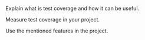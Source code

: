 <panel type="info" header="`W9.5a` Can explain testability :star::star::star:" expanded no-close>
  <include src="../../book/testing/introduction/testability/full.md" boilerplate />
<!-- TODO: add evidence -->
</panel>

<!-- ==================================================================================================== -->

<panel type="warning" header="`W9.5b` Can explain test coverage :star::star:" expanded no-close>
  <include src="../../book/testing/testCoverage/what/full.md" boilerplate />
  <panel header="{{glyphicon_folder_close}} Evidence" expanded>

Explain what is test coverage and how it can be useful.

  </panel>
</panel>

<!-- ==================================================================================================== -->

<panel type="info" header="`W9.5c` Can explain how test coverage works :star::star::star:" expanded no-close>
  <include src="../../book/testing/testCoverage/how/full.md" boilerplate />
  <panel header="{{glyphicon_folder_close}} Evidence" expanded>

Measure test coverage in your project.

  </panel>
</panel>

<!-- ==================================================================================================== -->

<panel type="info" header="`W9.5d` Can use intermediate features of JUnit :star::star::star:" expanded no-close>
  <include src="../../book/junit/intermediate/full.md" boilerplate />
  <panel header="{{glyphicon_folder_close}} Evidence" expanded>

Use the mentioned features in the project.

  </panel>
</panel>

<!-- ==================================================================================================== -->

<panel type="info" header="`W9.5e` Can explain TDD :star::star::star:" expanded no-close>
  <include src="../../book/testing/tdd/what/full.md" boilerplate />
 <!-- TODO: add evidence -->
</panel>
